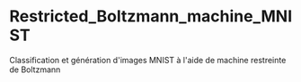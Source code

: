 # Restricted_Boltzmann_machine_MNIST
Classification et génération d'images MNIST à l'aide de machine restreinte de Boltzmann
